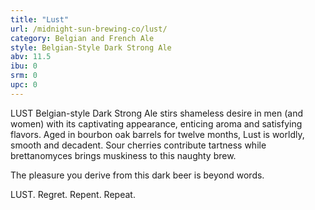 ```yaml
---
title: "Lust"
url: /midnight-sun-brewing-co/lust/
category: Belgian and French Ale
style: Belgian-Style Dark Strong Ale
abv: 11.5
ibu: 0
srm: 0
upc: 0
---
```

LUST Belgian-style Dark Strong Ale stirs shameless desire in men (and women) with its captivating appearance, enticing aroma and satisfying flavors. Aged in bourbon oak barrels for twelve months, Lust is worldly, smooth and decadent. Sour cherries contribute tartness while brettanomyces brings muskiness to this naughty brew. 

The pleasure you derive from this dark beer is beyond words. 

LUST. Regret. Repent. Repeat.
